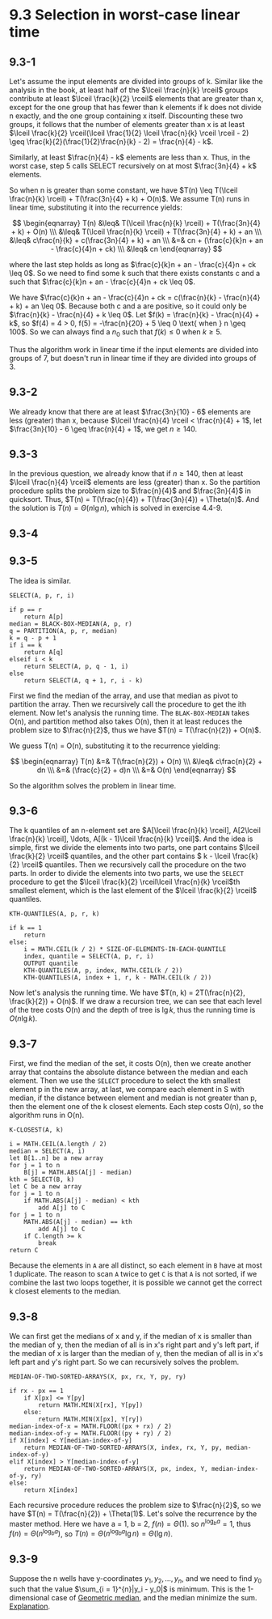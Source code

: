# 9.3 Selection in worst-case linear time
## 9.3-1
Let's assume the input elements are divided into groups of k. Similar like the analysis in the book, at least half of the $\lceil \frac{n}{k} \rceil$ groups contribute at least $\lceil \frac{k}{2} \rceil$ elements that are greater than x, except for the one group that has fewer than k elements if k does not divide n exactly, and the one group containing x itself. Discounting these two groups, it follows that the number of elements greater than x is at least $\lceil \frac{k}{2} \rceil(\lceil \frac{1}{2} \lceil \frac{n}{k} \rceil \rceil - 2) \geq \frac{k}{2}(\frac{1}{2}\frac{n}{k} - 2) = \frac{n}{4} - k$.

Similarly, at least $\frac{n}{4} - k$ elements are less than x. Thus, in the worst case, step 5 calls SELECT recursively on at most $\frac{3n}{4} + k$ elements.

So when n is greater than some constant, we have $T(n) \leq T(\lceil \frac{n}{k} \rceil) + T(\frac{3n}{4} + k) + O(n)$. We assume T(n) runs in linear time, substituting it into the recurrence yields:

$$
\begin{eqnarray}
T(n) &\leq& T(\lceil \frac{n}{k} \rceil) + T(\frac{3n}{4} + k) + O(n) \\\
&\leq& T(\lceil \frac{n}{k} \rceil) + T(\frac{3n}{4} + k) + an \\\
&\leq& c\frac{n}{k} + c(\frac{3n}{4} + k) + an \\\
&=& cn + (\frac{c}{k}n + an - \frac{c}{4}n + ck) \\\
&\leq& cn
\end{eqnarray}
$$

where the last step holds as long as $\frac{c}{k}n + an - \frac{c}{4}n + ck \leq 0$. So we need to find some k such that there exists constants c and a such that $\frac{c}{k}n + an - \frac{c}{4}n + ck \leq 0$.

We have $\frac{c}{k}n + an - \frac{c}{4}n + ck = c(\frac{n}{k} - \frac{n}{4} + k) + an \leq 0$. Because both c and a are positive, so it could only be $\frac{n}{k} - \frac{n}{4} + k \leq 0$. Let $f(k) = \frac{n}{k} - \frac{n}{4} + k$, so $f(4) = 4 > 0, f(5) = -\frac{n}{20} + 5 \leq 0 \text{ when } n \geq 100$. So we can always find a $n_0$ such that $f(k) \leq 0$ when $k \geq 5$.

Thus the algorithm work in linear time if the input elements are divided into groups of 7, but doesn't run in linear time if they are divided into groups of 3.

## 9.3-2
We already know that there are at least $\frac{3n}{10} - 6$ elements are less (greater) than x, because $\lceil \frac{n}{4} \rceil < \frac{n}{4} + 1$, let $\frac{3n}{10} - 6 \geq \frac{n}{4} + 1$, we get $n \geq 140$.

## 9.3-3
In the previous question, we already know that if $n \geq 140$, then at least $\lceil \frac{n}{4} \rceil$ elements are less (greater) than x. So the partition procedure splits the problem size to $\frac{n}{4}$ and $\frac{3n}{4}$ in quicksort. Thus, $T(n) = T(\frac{n}{4}) + T(\frac{3n}{4}) + \Theta(n)$. And the solution is $T(n) = \Theta(n\lg{n})$, which is solved in exercise 4.4-9.

## 9.3-4

## 9.3-5
The idea is similar.

```
SELECT(A, p, r, i)

if p == r
    return A[p]
median = BLACK-BOX-MEDIAN(A, p, r)
q = PARTITION(A, p, r, median)
k = q - p + 1
if i == k
    return A[q]
elseif i < k
    return SELECT(A, p, q - 1, i)
else
    return SELECT(A, q + 1, r, i - k)
```

First we find the median of the array, and use that median as pivot to partition the array. Then we recursively call the procedure to get the ith element. Now let's analysis the running time. The `BLAK-BOX-MEDIAN` takes O(n), and partition method also takes O(n), then it at least reduces the problem size to $\frac{n}{2}$, thus we have $T(n) = T(\frac{n}{2}) + O(n)$.

We guess T(n) = O(n), substituting it to the recurrence yielding:

$$
\begin{eqnarray}
T(n) &=& T(\frac{n}{2}) + O(n) \\\
&\leq& c\frac{n}{2} + dn \\\
&=& (\frac{c}{2} + d)n \\\
&=& O(n)
\end{eqnarray}
$$

So the algorithm solves the problem in linear time.

## 9.3-6
The k quantiles of an n-element set are $A[\lceil \frac{n}{k} \rceil], A[2\lceil \frac{n}{k} \rceil], \ldots, A[(k - 1)\lceil \frac{n}{k} \rceil]$. And the idea is simple, first we divide the elements into two parts, one part contains $\lceil \frac{k}{2} \rceil$ quantiles, and the other part contains $ k - \lceil \frac{k}{2} \rceil$ quantiles. Then we recursively call the procedure on the two parts. In order to divide the elements into two parts, we use the `SELECT` procedure to get the $\lceil \frac{k}{2} \rceil\lceil \frac{n}{k} \rceil$th smallest element, which is the last element of the $\lceil \frac{k}{2} \rceil$ quantiles.

```
KTH-QUANTILES(A, p, r, k)

if k == 1
    return
else:
    i = MATH.CEIL(k / 2) * SIZE-OF-ELEMENTS-IN-EACH-QUANTILE
    index, quantile = SELECT(A, p, r, i)
    OUTPUT quantile
    KTH-QUANTILES(A, p, index, MATH.CEIL(k / 2))
    KTH-QUANTILES(A, index + 1, r, k - MATH.CEIL(k / 2))
```

Now let's analysis the running time. We have $T(n, k) = 2T(\frac{n}{2}, \frac{k}{2}) + O(n)$. If we draw a recursion tree, we can see that each level of the tree costs O(n) and the depth of tree is $\lg{k}$, thus the running time is $O(n\lg{k})$.

## 9.3-7
First, we find the median of the set, it costs O(n), then we create another array that contains the absolute distance between the median and each element. Then we use the `SELECT` procedure to select the kth smallest element p in the new array, at last, we compare each element in S with median, if the distance between element and median is not greater than p, then the element one of the k closest elements. Each step costs O(n), so the algorithm runs in O(n).

```
K-CLOSEST(A, k)

i = MATH.CEIL(A.length / 2)
median = SELECT(A, i)
let B[1..n] be a new array
for j = 1 to n
    B[j] = MATH.ABS(A[j] - median)
kth = SELECT(B, k)
let C be a new array
for j = 1 to n
    if MATH.ABS(A[j] - median) < kth
        add A[j] to C
for j = 1 to n
    MATH.ABS(A[j] - median) == kth
        add A[j] to C
    if C.length >= k
        break
return C
```

Because the elements in `A` are all distinct, so each element in `B` have at most 1 duplicate. The reason to scan `A` twice to get `C` is that `A` is not sorted, if we combine the last two loops together, it is possible we cannot get the correct k closest elements to the median.

## 9.3-8
We can first get the medians of x and y, if the median of x is smaller than the median of y, then the median of all is in x's right part and y's left part, if the median of x is larger than the median of y, then the median of all is in x's left part and y's right part. So we can recursively solves the problem.

```
MEDIAN-OF-TWO-SORTED-ARRAYS(X, px, rx, Y, py, ry)

if rx - px == 1
    if X[px] <= Y[py]
        return MATH.MIN(X[rx], Y[py])
    else:
        return MATH.MIN(X[px], Y[ry])
median-index-of-x = MATH.FLOOR((px + rx) / 2)
median-index-of-y = MATH.FLOOR((py + ry) / 2)
if X[index] < Y[median-index-of-y]
    return MEDIAN-OF-TWO-SORTED-ARRAYS(X, index, rx, Y, py, median-index-of-y)
elif X[index] > Y[median-index-of-y]
    return MEDIAN-OF-TWO-SORTED-ARRAYS(X, px, index, Y, median-index-of-y, ry)
else:
    return X[index]
```

Each recursive procedure reduces the problem size to $\frac{n}{2}$, so we have $T(n) = T(\frac{n}{2}) + \Theta(1)$. Let's solve the recurrence by the master method. Here we have a = 1, b = 2, $f(n) = \Theta(1)$. so $n^{\log_b{a}} = 1$, thus $f(n) = \Theta(n^{\log_b{a}})$, so $T(n) = \Theta(n^{\log_b{a}}\lg{n}) = \Theta(\lg{n})$.

## 9.3-9
Suppose the n wells have y-coordinates $y_1, y_2, \ldots, y_n$, and we need to find $y_0$ such that the value $\sum_{i = 1}^{n}|y_i - y_0|$ is minimum. This is the 1-dimensional case of [Geometric median](https://en.wikipedia.org/wiki/Geometric_median), and the median minimize the sum. [Explanation](https://math.stackexchange.com/questions/318381/on-a-1-d-line-the-point-that-minimizes-the-sum-of-the-distances-is-the-median).